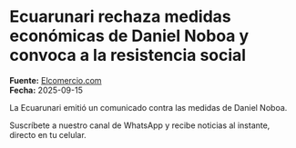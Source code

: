 # Ecuarunari rechaza medidas económicas de Daniel Noboa y convoca a la resistencia social

**Fuente:** [Elcomercio.com](https://www.elcomercio.com/actualidad/politica/ecuarunari-rechaza-medidas-economicas-daniel-noboa-resistencia-social/)  
**Fecha:** 2025-09-15

La Ecuarunari emitió un comunicado contra las medidas de Daniel Noboa.

Suscríbete a nuestro canal de WhatsApp y recibe noticias al instante, directo en tu celular.
